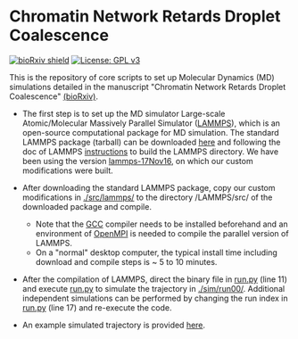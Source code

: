 # Chromatin Network Retards Droplet Coalescence
 [![bioRxiv shield](https://img.shields.io/badge/bioRxiv-2021.03.02-green.svg?style=flat)](https://www.biorxiv.org/content/10.1101/2021.03.02.433564v1) [![License: GPL v3](https://img.shields.io/badge/License-GPL%20v3-blue.svg)](https://www.gnu.org/licenses/gpl-3.0)

This is the repository of core scripts to set up Molecular Dynamics (MD) simulations detailed in the manuscript "Chromatin Network Retards Droplet Coalescence" [(bioRxiv)](https://www.biorxiv.org/content/10.1101/2021.03.02.433564v1).

* The first step is to set up the MD simulator Large-scale Atomic/Molecular Massively Parallel Simulator ([LAMMPS](https://lammps.sandia.gov/)), which is an open-source computational package for MD simulation. The standard LAMMPS package (tarball) can be downloaded [here](https://lammps.sandia.gov/tars/) and following the doc of LAMMPS [instructions](https://lammps.sandia.gov/doc/Install_tarball.html) to build the LAMMPS directory. We have been using the version [lammps-17Nov16](https://lammps.sandia.gov/tars/lammps-17Nov16.tar.gz), on which our custom modifications were built.

* After downloading the standard LAMMPS package, copy our custom modifications in [./src/lammps/](./src/lammps/) to the directory /LAMMPS/src/ of the downloaded package and compile.
  * Note that the [GCC](https://gcc.gnu.org/) compiler needs to be installed beforehand and an environment of [OpenMPI](https://www.open-mpi.org/) is needed to compile the parallel version of LAMMPS. 
  * On a "normal" desktop computer, the typical install time including download and compile steps is ~ 5 to 10 minutes.
* After the compilation of LAMMPS, direct the binary file in [run.py](run.py) (line 11) and execute [run.py](./run.py) to simulate the trajectory in [./sim/run00/](./sim/run00/). Additional independent simulations can be performed by changing the run index in  [run.py](run.py) (line 17) and re-execute the code. 
* An example simulated trajectory is provided [here](https://drive.google.com/file/d/1VGSmczlQUNC2zCUxzTgqdPl8vqJzOPDH/view?usp=sharing).

